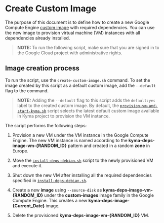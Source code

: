 # Create Custom Image
The purpose of this document is to define how to create a new Google Compute Engine [custom image](https://cloud.google.com/compute/docs/images?authuser=1#custom_images) with required dependencies. You can use the new image to provision virtual machine (VM) instances with all dependencies already installed.

> **NOTE:** To run the following script, make sure that you are signed in to the Google Cloud project with administrative rights.

## Image creation process

To run the script, use the `create-custom-image.sh` command. To set the image created by this script as a default custom image, add the `--default` flag to the command.

> **NOTE:** Adding the `--default` flag to this script adds the `default:yes` label to the created custom image. By default, the [`provision-vm-and-start-kyma.sh`](../../prow/scripts/provision-vm-and-start-kyma.sh) script selects the latest default custom image available in Kyma project to provision the VM instance.


The script performs the following steps:

1. Provision a new VM under the VM instance in the Google Compute Engine.
   The new VM instance is named according to the **kyma-deps-image-vm-{RANDOM_ID}** pattern and created in a random **zone** in Europe.

2. Move the [`install-deps-debian.sh`](./install-deps-debian.sh) script to the newly provisioned VM and execute it.

3. Shut down the new VM after installing all the required dependencies specified in [`install-deps-debian.sh`](./install-deps-debian.sh).

4. Create a new **image** using `--source-disk` as **kyma-deps-image-vm-{RANDOM_ID}** under the **custom-images** image family in the Google Compute Engine. This creates a new **kyma-deps-image-{Current_Date}** image.

5. Delete the provisioned **kyma-deps-image-vm-{RANDOM_ID}** VM.
